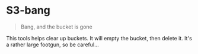 # S3-bang


> Bang, and the bucket is gone

This tools helps clear up buckets. It will empty the bucket, then delete it. 
It's a rather large footgun, so be careful...